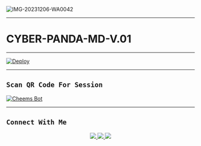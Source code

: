 ![IMG-20231206-WA0042](https://github.com/CYBER-x-SACHIYA-SL-MD-BOT/CYBER-PANDA-MD-V.01/assets/133668461/66fa0134-9360-4691-8799-5912d9c330df)

___________

# CYBER-PANDA-MD-V.01


___________

[![Deploy](https://www.herokucdn.com/deploy/button.svg)](https://heroku.com/deploy?template=https://github.com/CYBER-x-SACHIYA-SL-MD-BOT/CYBER-PANDA-MD-V.01)


___________


## `Scan QR Code For Session`
[![Cheems Bot](https://repl.it/badge/github/quiec/whatsasena)](https://replit.com/@slsachith93/CYBER-PANDA-MD-V3?v=1)



___________


## ```Connect With Me```
<p align="center">
<a href="https://wa.me/94767233346"><img src="https://img.shields.io/badge/Contact Xeon-25D366?style=for-the-badge&logo=whatsapp&logoColor=white" />
<a href="https://chat.whatsapp.com/FiVM7anDmin0qnLqWwkgev"><img src="https://img.shields.io/badge/Join Official GC-25D366?style=for-the-badge&logo=whatsapp&logoColor=white" />
<a href="https://youtube.com/channel/UCvAo9TZ0Pw9vrJ_0WYRyO3A"><img src="https://img.shields.io/badge/Subscribe Xeon-ff0000?style=for-the-badge&logo=youtube&logoColor=ff000000&link=https://youtu.be/n_d3qX_m3F0?si=YQWusOdWpjpRXFi-" /><br>
</p>
